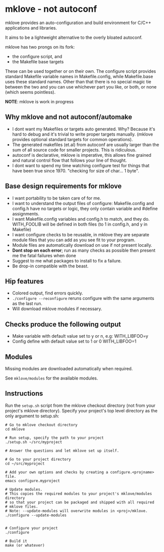 mklove - not autoconf
=====================

mklove provides an auto-configuration and build environment for C/C++
applications and libraries.

It aims to be a lightweight alternative to the overly bloated autoconf.

mklove has two prongs on its fork:
 * the configure script, and
 * the Makefile base targets

These can be used together or on their own. The configure script provides
standard Makefile variable names in Makefile.config, while Makefile.base
uses these standard names. Other than that there is no special magic
tie between the two and you can use whichever part you like, or both, or none
(which seems pointless).


**NOTE**: mklove is work in progress



Why mklove and not autoconf/automake
------------------------------------
 * I dont want my Makefiles or targets auto generated.
   Why? Because it's hard to debug and it's trivial to write proper targets
   manually. (mklove provides optional standard targets for common operations).
 * The generated makefiles (et.al) from autoconf are usually larger than the
   sum of all source code for smaller projects. This is ridiculous.
 * autoconf is declarative, mklove is imperative, this allows fine grained
   and natural control flow that follows your line of thought.
 * I dont want to spend my time watching configure test for things that
   have been true since 1970. "checking for size of char... 1 byte".


Base design requirements for mklove
-----------------------------------
 * I want portability to be taken care of for me.
 * I want to understand the output files of configure:
    Makefile.config and config.h have no targets or logic, they only contain
    variable and #define assignments.
 * I want Makefile.config variables and config.h to match, and they do.
   WITH_FOOLIB will be defined in both files (to 1 in config.h,
   and y in Makefile)
 * I want configure checks to be reusable, in mklove they are separate
   module files that you can add as you see fit to your program.
 * Module files are automatically download on use if not present locally.
 * **Dont stop on each error**; run as many checks as possible then present me
   the fatal failures when done
 * Suggest to me what packages to install to fix a failure.
 * Be drop-in compatible with the beast.

Hip features
------------
 * Colored output, find errors quickly.
 * `./configure --reconfigure` reruns configure with the same arguments
   as the last run.
 * Will download mklove modules if necessary.


Checks produce the following output
-----------------------------------
 * Make variable with default value set to y or n, e.g:
   WITH_LIBFOO=y
 * Config define with default value set to 1 or 0
   WITH_LIBFOO=1


Modules
-------

Missing modules are downloaded automatically when required.

See `mklove/modules` for the available modules.


Instructions
------------

Run the `setup.sh` script from the mklove checkout directory
(not from your project's mklove directory).
Specify your project's top level directory as the only argument to setup.sh:

````
# Go to mklove checkout directory
cd mklove

# Run setup, specify the path to your project
./setup.sh ~/src/myproject

# Answer the questions and let mklove set up itself.

# Go to your project directory
cd ~/src/myproject

# Add your own options and checks by creating a configure.<projname> file.
emacs configure.myproject

# Update modules.
# This copies the required modules to your project's mklove/modules directory
# so that your project can be packaged and shipped with all required
# mklove files.
# Note: --update-modules will overwrite modules in <proj>/mklove.
./configure --update-modules


# Configure your project
./configure

# Build it
make (or whatever)

````



